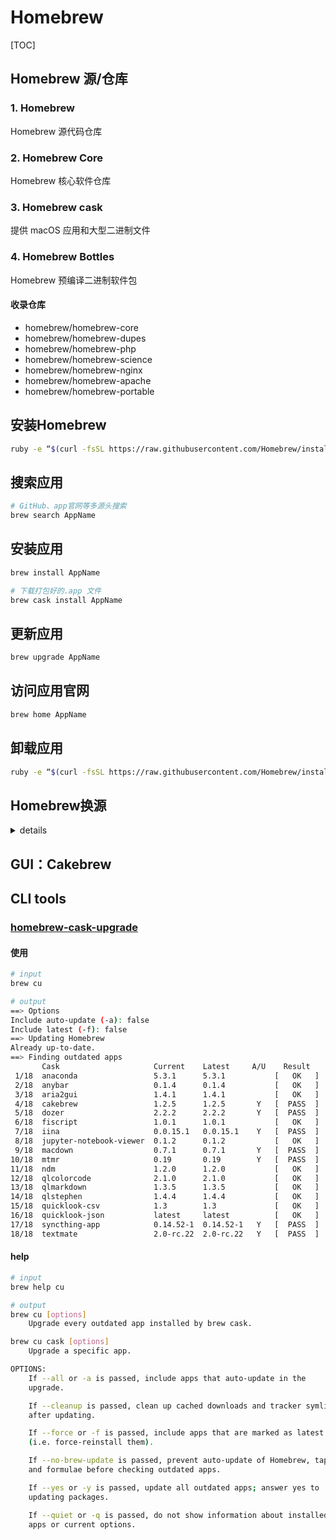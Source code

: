 # Homebrew

[TOC]

## Homebrew 源/仓库

### 1. Homebrew

Homebrew 源代码仓库

### 2. Homebrew Core

Homebrew 核心软件仓库

### 3. Homebrew cask

提供 macOS 应用和大型二进制文件

### 4. Homebrew Bottles

Homebrew 预编译二进制软件包

#### 收录仓库

- homebrew/homebrew-core
- homebrew/homebrew-dupes
- homebrew/homebrew-php
- homebrew/homebrew-science
- homebrew/homebrew-nginx
- homebrew/homebrew-apache
- homebrew/homebrew-portable

## 安装Homebrew

```bash
ruby -e “$(curl -fsSL https://raw.githubusercontent.com/Homebrew/install/master/install)”
```

## 搜索应用

```bash
# GitHub、app官网等多源头搜索
brew search AppName
```

## 安装应用

```bash
brew install AppName

# 下载打包好的.app 文件
brew cask install AppName
```

## 更新应用

```bash
brew upgrade AppName
```

## 访问应用官网

```bash
brew home AppName
```

## 卸载应用

```bash
ruby -e “$(curl -fsSL https://raw.githubusercontent.com/Homebrew/install/master/uninstall)”
```

## Homebrew换源

<details>
<summary>details</summary>


### 参考文章

#### [USTC Homebrew 源使用帮助](https://mirrors.ustc.edu.cn/help/brew.git.html)

### 替换USTC镜像

```bash
cd "$(brew --repo)"
git remote set-url origin https://mirrors.ustc.edu.cn/brew.git

# 重置为官方地址
cd "$(brew --repo)"
git remote set-url origin https://github.com/Homebrew/brew.git
```
### 替换homebrew-core默认源

```bash
cd "$(brew --repo)/Library/Taps/homebrew/homebrew-core"
git remote set-url origin https://mirrors.ustc.edu.cn/homebrew-core.git

# 重建为官方地址
cd "$(brew --repo)/Library/Taps/homebrew/homebrew-core"
git remote set-url origin https://github.com/Homebrew/homebrew-core
```
### 替换homebrew-cask默认源

```bash
cd "$(brew --repo)"/Library/Taps/homebrew/homebrew-cask
git remote set-url origin https://mirrors.ustc.edu.cn/homebrew-cask.git

# 重置为官方地址
cd "$(brew --repo)"/Library/Taps/homebrew/homebrew-cask
git remote set-url origin https://github.com/Homebrew/homebrew-cask
```
### 替换homebrew bottles默认源

```bash
# 替换前的准备工作

# bash用户：
echo 'export HOMEBREW_BOTTLE_DOMAIN=https://mirrors.ustc.edu.cn/homebrew-bottles' >> ~/.bash_profile
source ~/.bash_profile

# zsh用户：
echo 'export HOMEBREW_BOTTLE_DOMAIN=https://mirrors.ustc.edu.cn/homebrew-bottles' >> ~/.zshrc
source ~/.zshrc

```

</details>

## GUI：Cakebrew

## CLI tools

### [homebrew-cask-upgrade](https://github.com/buo/homebrew-cask-upgrade)

#### 使用

```bash
# input
brew cu

# output
==> Options
Include auto-update (-a): false
Include latest (-f): false
==> Updating Homebrew
Already up-to-date.
==> Finding outdated apps
       Cask                     Current    Latest     A/U    Result
 1/18  anaconda                 5.3.1      5.3.1           [   OK   ]
 2/18  anybar                   0.1.4      0.1.4           [   OK   ]
 3/18  aria2gui                 1.4.1      1.4.1           [   OK   ]
 4/18  cakebrew                 1.2.5      1.2.5       Y   [  PASS  ]
 5/18  dozer                    2.2.2      2.2.2       Y   [  PASS  ]
 6/18  fiscript                 1.0.1      1.0.1           [   OK   ]
 7/18  iina                     0.0.15.1   0.0.15.1    Y   [  PASS  ]
 8/18  jupyter-notebook-viewer  0.1.2      0.1.2           [   OK   ]
 9/18  macdown                  0.7.1      0.7.1       Y   [  PASS  ]
10/18  mtmr                     0.19       0.19        Y   [  PASS  ]
11/18  ndm                      1.2.0      1.2.0           [   OK   ]
12/18  qlcolorcode              2.1.0      2.1.0           [   OK   ]
13/18  qlmarkdown               1.3.5      1.3.5           [   OK   ]
14/18  qlstephen                1.4.4      1.4.4           [   OK   ]
15/18  quicklook-csv            1.3        1.3             [   OK   ]
16/18  quicklook-json           latest     latest          [   OK   ]
17/18  syncthing-app            0.14.52-1  0.14.52-1   Y   [  PASS  ]
18/18  textmate                 2.0-rc.22  2.0-rc.22   Y   [  PASS  ]
```

#### help

```bash
# input
brew help cu

# output
brew cu [options]
    Upgrade every outdated app installed by brew cask.

brew cu cask [options]
    Upgrade a specific app.

OPTIONS:
    If --all or -a is passed, include apps that auto-update in the
    upgrade.

    If --cleanup is passed, clean up cached downloads and tracker symlinks
    after updating.

    If --force or -f is passed, include apps that are marked as latest
    (i.e. force-reinstall them).

    If --no-brew-update is passed, prevent auto-update of Homebrew, taps,
    and formulae before checking outdated apps.

    If --yes or -y is passed, update all outdated apps; answer yes to
    updating packages.

    If --quiet or -q is passed, do not show information about installed
    apps or current options.
```

